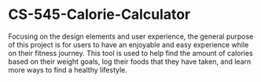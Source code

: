 # CS-545-Calorie-Calculator
Focusing on the design elements and user experience, the general purpose of this project is for users to have an enjoyable and easy experience while on their fitness journey. This tool is used to help find the amount of calories based on their weight goals, log their foods that they have taken, and learn more ways to find a healthy lifestyle. 
